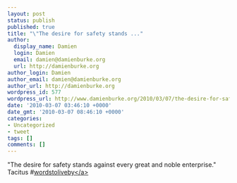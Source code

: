 ```yaml
---
layout: post
status: publish
published: true
title: "\"The desire for safety stands ..."
author:
  display_name: Damien
  login: Damien
  email: damien@damienburke.org
  url: http://damienburke.org
author_login: Damien
author_email: damien@damienburke.org
author_url: http://damienburke.org
wordpress_id: 577
wordpress_url: http://www.damienburke.org/2010/03/07/the-desire-for-safety-stands/
date: '2010-03-07 03:46:10 +0000'
date_gmt: '2010-03-07 08:46:10 +0000'
categories:
- Uncategorized
- tweet
tags: []
comments: []
---
```

<p>"The desire for safety stands against every great and noble enterprise." Tacitus #<a href="http:&#47;&#47;search.twitter.com&#47;search?q=%23wordstoliveby" class="aktt_hashtag">wordstoliveby<&#47;a></p>

